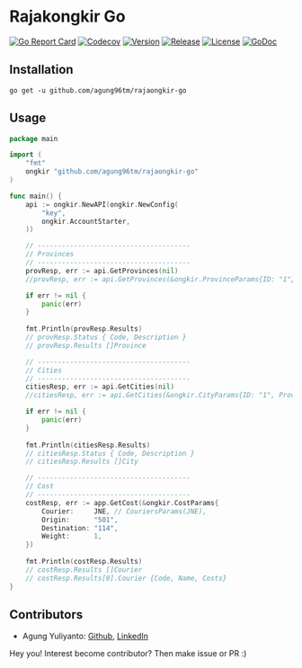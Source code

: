 Rajakongkir Go
=======================================
[![Go Report Card](https://goreportcard.com/badge/github.com/agung96tm/rajaongkir-go)](https://goreportcard.com/report/github.com/agung96tm/rajaongkir-go)
[![Codecov](https://codecov.io/gh/agung96tm/rajaongkir-go/branch/main/graph/badge.svg)](https://codecov.io/gh/agung96tm/rajaongkir-go)
[![Version](https://img.shields.io/github/go-mod/go-version/agung96tm/rajaongkir-go)](https://go.dev/doc/go1.20)
[![Release](https://img.shields.io/github/v/release/agung96tm/rajaongkir-go.svg)](https://github.com/agung96tm/rajaongkir-go/releases)
[![License](https://img.shields.io/github/license/mashape/apistatus.svg)](https://github.com/agung96tm/rajaongkir-go/blob/master/LICENSE)
[![GoDoc](https://pkg.go.dev/badge/github.com/agung96tm/rajaongkir-go)](https://pkg.go.dev/github.com/agung96tm/rajaongkir-go)

## Installation
```shell
go get -u github.com/agung96tm/rajaongkir-go
```

## Usage

```go
package main

import (
	"fmt"
	ongkir "github.com/agung96tm/rajaongkir-go"
)

func main() {
	api := ongkir.NewAPI(ongkir.NewConfig(
		"key",
		ongkir.AccountStarter,
	))

	// --------------------------------------
	// Provinces
	// --------------------------------------
	provResp, err := api.GetProvinces(nil)
	//provResp, err := api.GetProvinces(&ongkir.ProvinceParams{ID: "1"})

	if err != nil {
		panic(err)
	}
	
	fmt.Println(provResp.Results)
	// provResp.Status { Code, Description }
	// provResp.Results []Province

	// --------------------------------------
	// Cities
	// --------------------------------------
	citiesResp, err := api.GetCities(nil)
	//citiesResp, err := api.GetCities(&ongkir.CityParams{ID: "1", ProvinceID: "1"})

	if err != nil {
		panic(err)
	}
	
	fmt.Println(citiesResp.Results)
	// citiesResp.Status { Code, Description }
	// citiesResp.Results []City

	// --------------------------------------
	// Cost
	// -------------------------------------- 
	costResp, err := app.GetCost(&ongkir.CostParams{
		Courier:     JNE, // CouriersParams(JNE),
		Origin:      "501",
		Destination: "114",
		Weight:      1,
	})
	
	fmt.Println(costResp.Results)
	// costResp.Results []Courier
	// costResp.Results[0].Courier {Code, Name, Costs}
}
```

## Contributors
* Agung Yuliyanto: [Github](https://github.com/agung96tm), [LinkedIn](https://www.linkedin.com/in/agung96tm/)

Hey you! Interest become contributor? Then make issue or PR :)
